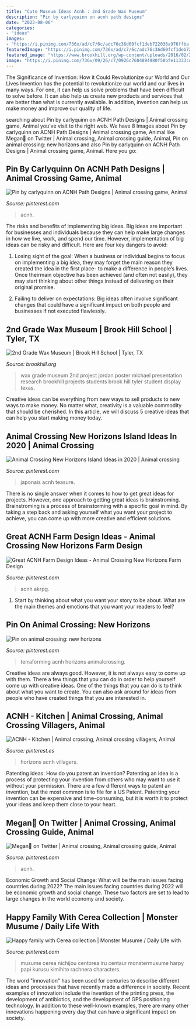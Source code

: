 ```yaml
---
title: "Cute Museum Ideas Acnh : 2nd Grade Wax Museum"
description: "Pin by carlyquinn on acnh path designs"
date: "2023-08-06"
categories:
- "ideas"
images:
- "https://i.pinimg.com/736x/ad/c7/6c/adc76c36d60fcf1deb722036a976ffba.jpg"
featuredImage: "https://i.pinimg.com/736x/ad/c7/6c/adc76c36d60fcf1deb722036a976ffba.jpg"
featured_image: "https://www.brookhill.org/wp-content/uploads/2016/02/2nd-grade-wax-museumeh-26.jpg"
image: "https://i.pinimg.com/736x/09/26/c7/0926c7604894980f58bfe11333cd481c.jpg"
---
```



The Significance of Invention: How it Could Revolutionize our World and Our Lives
Invention has the potential to revolutionize our world and our lives in many ways. For one, it can help us solve problems that have been difficult to solve before. It can also help us create new products and services that are better than what is currently available. In addition, invention can help us make money and improve our quality of life.

	

		
searching about Pin by carlyquinn on ACNH Path Designs | Animal crossing game, Animal you've visit to the right web. We have 8 Images about Pin by carlyquinn on ACNH Path Designs | Animal crossing game, Animal like Megan🌾 on Twitter | Animal crossing, Animal crossing guide, Animal, Pin on animal crossing: new horizons and also Pin by carlyquinn on ACNH Path Designs | Animal crossing game, Animal. Here you go:
		
    
## Pin By Carlyquinn On ACNH Path Designs | Animal Crossing Game, Animal

<img loading=lazy src="https://i.pinimg.com/736x/99/73/3f/99733f8ab3824acdce1c9ac1a6730fb6.jpg" onerror="this.onerror=null;this.src='https://tse3.mm.bing.net/th?id=OIP.U3mVzOpnpc6HobMAJCj7YwHaEK&amp;pid=15.1';" alt="Pin by carlyquinn on ACNH Path Designs | Animal crossing game, Animal">

_Source: pinterest.com_

>acnh. 

	

The risks and benefits of implementing big ideas.
Big ideas are important for businesses and individuals because they can help make large changes in how we live, work, and spend our time. However, implementation of big ideas can be risky and difficult. Here are four key dangers to avoid:
1. Losing sight of the goal: When a business or individual begins to focus on implementing a big idea, they may forget the main reason they created the idea in the first place- to make a difference in people’s lives. Once theirmain objective has been achieved (and often not easily), they may start thinking about other things instead of delivering on their original promise.

2. Failing to deliver on expectations: Big ideas often involve significant changes that could have a significant impact on both people and businesses if not executed flawlessly.

    
## 2nd Grade Wax Museum | Brook Hill School | Tyler, TX

<img loading=lazy src="https://www.brookhill.org/wp-content/uploads/2016/02/2nd-grade-wax-museumeh-26.jpg" onerror="this.onerror=null;this.src='https://tse4.mm.bing.net/th?id=OIP.MTjmISbCqG-OViXKj9IVfgHaE8&amp;pid=15.1';" alt="2nd Grade Wax Museum | Brook Hill School | Tyler, TX">

_Source: brookhill.org_

>wax grade museum 2nd project jordan poster michael presentation research brookhill projects students brook hill tyler student display texas. 

	

Creative ideas can be everything from new ways to sell products to new ways to make money. No matter what, creativity is a valuable commodity that should be cherished. In this article, we will discuss 5 creative ideas that can help you start making money today.

    
## Animal Crossing New Horizons Island Ideas In 2020 | Animal Crossing

<img loading=lazy src="https://i.pinimg.com/736x/53/23/25/53232502998d9f7106a54456fdb96f2c.jpg" onerror="this.onerror=null;this.src='https://tse4.mm.bing.net/th?id=OIP.rPVuTyi7m5xtKWNjPC0MVQHaD2&amp;pid=15.1';" alt="Animal Crossing New Horizons Island Ideas in 2020 | Animal crossing">

_Source: pinterest.com_

>japonais acnh teasure. 

	

There is no single answer when it comes to how to get great ideas for projects. However, one approach to getting great ideas is brainstroming. Brainstroming is a process of brainstorming with a specific goal in mind. By taking a step back and asking yourself what you want your project to achieve, you can come up with more creative and efficient solutions.

    
## Great ACNH Farm Design Ideas - Animal Crossing New Horizons Farm Design

<img loading=lazy src="https://i.pinimg.com/736x/93/49/fc/9349fc1398ae6823197d1eb9104363bb.jpg" onerror="this.onerror=null;this.src='https://tse3.mm.bing.net/th?id=OIP.HKPWo_BPWOjg2dJLS8XySwHaEK&amp;pid=15.1';" alt="Great ACNH Farm Design Ideas - Animal Crossing New Horizons Farm Design">

_Source: pinterest.com_

>acnh akrpg. 

	

1. Start by thinking about what you want your story to be about. What are the main themes and emotions that you want your readers to feel?

    
## Pin On Animal Crossing: New Horizons

<img loading=lazy src="https://i.pinimg.com/736x/ad/c7/6c/adc76c36d60fcf1deb722036a976ffba.jpg" onerror="this.onerror=null;this.src='https://tse4.mm.bing.net/th?id=OIP.wMVYKM2zNcD9LHWk_P_NjQHaEK&amp;pid=15.1';" alt="Pin on animal crossing: new horizons">

_Source: pinterest.com_

>terraforming acnh horizons animalcrossing. 

	

Creative ideas are always good. However, it is not always easy to come up with them. There a few things that you can do in order to help yourself come up with creative ideas. One of the things that you can do is to think about what you want to create. You can also ask around for ideas from people who have created things that you are interested in.

    
## ACNH - Kitchen | Animal Crossing, Animal Crossing Villagers, Animal

<img loading=lazy src="https://i.pinimg.com/736x/72/a7/50/72a75069bd3ebaddf83cc3f8468358aa.jpg" onerror="this.onerror=null;this.src='https://tse1.mm.bing.net/th?id=OIP.dWCnWAIoVtKCkeO1N5-ZVgHaEK&amp;pid=15.1';" alt="ACNH - Kitchen | Animal crossing, Animal crossing villagers, Animal">

_Source: pinterest.es_

>horizons acnh villagers. 

	

Patenting ideas: How do you patent an invention?
Patenting an idea is a process of protecting your invention from others who may want to use it without your permission. There are a few different ways to patent an invention, but the most common is to file for a US Patent. Patenting your invention can be expensive and time-consuming, but it is worth it to protect your ideas and keep them close to your heart.

    
## Megan🌾 On Twitter | Animal Crossing, Animal Crossing Guide, Animal

<img loading=lazy src="https://i.pinimg.com/736x/09/26/c7/0926c7604894980f58bfe11333cd481c.jpg" onerror="this.onerror=null;this.src='https://tse1.mm.bing.net/th?id=OIP.TCQA9AtC9MLfNT_XV_AWewHaEK&amp;pid=15.1';" alt="Megan🌾 on Twitter | Animal crossing, Animal crossing guide, Animal">

_Source: pinterest.com_

>acnh. 

	

Economic Growth and Social Change: What will be the main issues facing countries during 2022?
The main issues facing countries during 2022 will be economic growth and social change. These two factors are set to lead to large changes in the world economy and society.

    
## Happy Family With Cerea Collection | Monster Musume / Daily Life With

<img loading=lazy src="https://i.pinimg.com/736x/d1/59/51/d1595192be9b48c546022f75eeaa351b.jpg" onerror="this.onerror=null;this.src='https://tse4.mm.bing.net/th?id=OIP.01moKpcpdh7yAdF4dcDVZwHaKb&amp;pid=15.1';" alt="Happy family with Cerea collection | Monster Musume / Daily Life with">

_Source: pinterest.com_

>musume cerea nichijou centorea iru centaur monstermusume harpy papi kurusu kimihito rachnera characters. 

	

The word "innovation" has been used for centuries to describe different ideas and processes that have recently made a difference in society. Recent examples of innovation include the invention of the printing press, the development of antibiotics, and the development of GPS positioning technology. In addition to these well-known examples, there are many other innovations happening every day that can have a significant impact on society.

